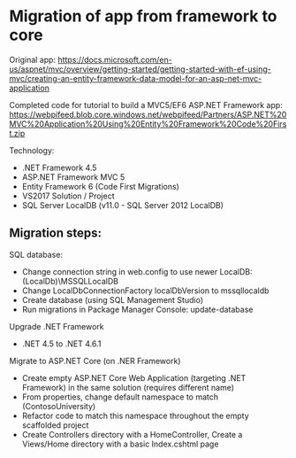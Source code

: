 Migration of app from framework to core
=======================================

Original app: https://docs.microsoft.com/en-us/aspnet/mvc/overview/getting-started/getting-started-with-ef-using-mvc/creating-an-entity-framework-data-model-for-an-asp-net-mvc-application

Completed code for tutorial to build a MVC5/EF6 ASP.NET Framework app: https://webpifeed.blob.core.windows.net/webpifeed/Partners/ASP.NET%20MVC%20Application%20Using%20Entity%20Framework%20Code%20First.zip

Technology:
- .NET Framework 4.5
- ASP.NET Framework MVC 5
- Entity Framework 6 (Code First Migrations)
- VS2017 Solution / Project
- SQL Server LocalDB (v11.0 - SQL Server 2012 LocalDB)

Migration steps:
----------------

SQL database:
- Change connection string in web.config to use newer LocalDB: (LocalDb)\MSSQLLocalDB
- Change LocalDbConnectionFactory localDbVersion to mssqllocaldb
- Create database (using SQL Management Studio)
- Run migrations in Package Manager Console: update-database

Upgrade .NET Framework
- .NET 4.5 to .NET 4.6.1

Migrate to ASP.NET Core (on .NER Framework)
- Create empty ASP.NET Core Web Application (targeting .NET Framework) in the same solution (requires different name)
- From properties, change default namespace to match (ContosoUniversity)
- Refactor code to match this namespace throughout the empty scaffolded project
- Create Controllers directory with a HomeController, Create a Views/Home directory with a basic Index.cshtml page
